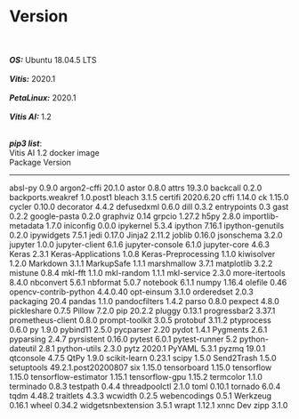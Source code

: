 # Version <br /> <br />
***OS:*** Ubuntu 18.04.5 LTS <br /> <br />
***Vitis:*** 2020.1 <br /> <br />
***PetaLinux:*** 2020.1 <br /> <br />
***Vitis AI:*** 1.2 <br /> <br />

***pip3 list***: <br />
Vitis AI 1.2 docker image<br />
Package               Version
--------------------- -------------------
absl-py               0.9.0
argon2-cffi           20.1.0
astor                 0.8.0
attrs                 19.3.0
backcall              0.2.0
backports.weakref     1.0.post1
bleach                3.1.5
certifi               2020.6.20
cffi                  1.14.0
ck                    1.15.0
cycler                0.10.0
decorator             4.4.2
defusedxml            0.6.0
dill                  0.3.2
entrypoints           0.3
gast                  0.2.2
google-pasta          0.2.0
graphviz              0.14
grpcio                1.27.2
h5py                  2.8.0
importlib-metadata    1.7.0
iniconfig             0.0.0
ipykernel             5.3.4
ipython               7.16.1
ipython-genutils      0.2.0
ipywidgets            7.5.1
jedi                  0.17.0
Jinja2                2.11.2
joblib                0.16.0
jsonschema            3.2.0
jupyter               1.0.0
jupyter-client        6.1.6
jupyter-console       6.1.0
jupyter-core          4.6.3
Keras                 2.3.1
Keras-Applications    1.0.8
Keras-Preprocessing   1.1.0
kiwisolver            1.2.0
Markdown              3.1.1
MarkupSafe            1.1.1
marshmallow           3.7.1
matplotlib            3.2.2
mistune               0.8.4
mkl-fft               1.1.0
mkl-random            1.1.1
mkl-service           2.3.0
more-itertools        8.4.0
nbconvert             5.6.1
nbformat              5.0.7
notebook              6.1.1
numpy                 1.16.4
olefile               0.46
opencv-contrib-python 4.4.0.40
opt-einsum            3.1.0
orderedset            2.0.3
packaging             20.4
pandas                1.1.0
pandocfilters         1.4.2
parso                 0.8.0
pexpect               4.8.0
pickleshare           0.7.5
Pillow                7.2.0
pip                   20.2.2
pluggy                0.13.1
progressbar2          3.37.1
prometheus-client     0.8.0
prompt-toolkit        3.0.5
protobuf              3.11.2
ptyprocess            0.6.0
py                    1.9.0
pybind11              2.5.0
pycparser             2.20
pydot                 1.4.1
Pygments              2.6.1
pyparsing             2.4.7
pyrsistent            0.16.0
pytest                6.0.1
pytest-runner         5.2
python-dateutil       2.8.1
python-utils          2.3.0
pytz                  2020.1
PyYAML                5.3.1
pyzmq                 19.0.1
qtconsole             4.7.5
QtPy                  1.9.0
scikit-learn          0.23.1
scipy                 1.5.0
Send2Trash            1.5.0
setuptools            49.2.1.post20200807
six                   1.15.0
tensorboard           1.15.0
tensorflow            1.15.0
tensorflow-estimator  1.15.1
tensorflow-gpu        1.15.2
termcolor             1.1.0
terminado             0.8.3
testpath              0.4.4
threadpoolctl         2.1.0
toml                  0.10.1
tornado               6.0.4
tqdm                  4.48.2
traitlets             4.3.3
wcwidth               0.2.5
webencodings          0.5.1
Werkzeug              0.16.1
wheel                 0.34.2
widgetsnbextension    3.5.1
wrapt                 1.12.1
xnnc                  Dev
zipp                  3.1.0

